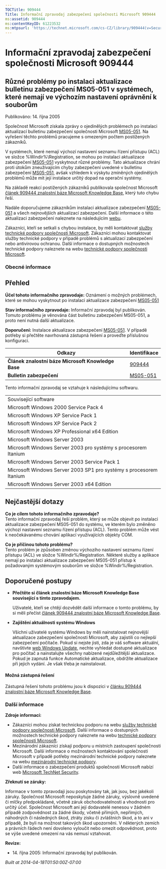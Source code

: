 ```yaml
---
TOCTitle: 909444
Title: Informační zpravodaj zabezpečení společnosti Microsoft 909444
ms:assetid: 909444
ms:contentKeyID: 61223532
ms:mtpsurl: 'https://technet.microsoft.com/cs-CZ/library/909444(v=Security.10)'
---
```


 

Informační zpravodaj zabezpečení společnosti Microsoft 909444
=============================================================

Různé problémy po instalaci aktualizace bulletinu zabezpečení MS05-051 v systémech, které nemají ve výchozím nastavení oprávnění k souborům
-------------------------------------------------------------------------------------------------------------------------------------------

Publikováno: 14. října 2005

Společnost Microsoft získala zprávy o ojedinělých problémech po instalaci aktualizací bulletinu zabezpečení společnosti Microsoft [MS05-051](http://technet.microsoft.com/security/bulletin/ms05_051). Na vyřešení těchto problémů pracujeme s omezeným počtem postižených zákazníků.

V systémech, které nemají výchozí nastavení seznamu řízení přístupu (ACL) ve složce %Windir%\\Registration, se mohou po instalaci aktualizace zabezpečení [MS05-051](http://technet.microsoft.com/security/bulletin/ms05_051) vyskytnout různé problémy. Tato aktualizace chrání proti útokům zneužívajícím chyby zabezpečení uvedené v bulletinu zabezpečení [MS05-051](http://technet.microsoft.com/security/bulletin/ms05_051), avšak vzhledem k výskytu zmíněných ojedinělých problémů může mít její instalace určitý dopad na operační systémy.

Na základě reakcí postižených zákazníků publikovala společnost Microsoft [článek 909444 znalostní báze Microsoft Knowledge Base](http://support.microsoft.com/kb/909444), který tuto chybu řeší.

Nadále doporučujeme zákazníkům instalaci aktualizace zabezpečení [MS05-051](http://technet.microsoft.com/security/bulletin/ms05_051) a všech nejnovějších aktualizací zabezpečení. Další informace o této aktualizaci zabezpečení naleznete na následujícím [webu](http://www.microsoft.com/security/).

Zákazníci, kteří se setkali s chybou instalace, by měli kontaktovat [služby technické podpory společnosti Microsoft](http://go.microsoft.com/fwlink/?linkid=21131). Zákazníci mohou kontaktovat služby technické podpory v případě problémů s aktualizací zabezpečení nebo antivirovou ochranou. Další informace o dostupných možnostech technické podpory naleznete na webu [technické podpory společnosti Microsoft](http://support.microsoft.com/).

### Obecné informace

Přehled
-------


**Účel tohoto informačního zpravodaje:** Oznámení o možných problémech, které se mohou vyskytnout po instalaci aktualizace zabezpečení [MS05-051](http://technet.microsoft.com/security/bulletin/ms05_051)

**Stav informačního zpravodaje:** Informační zpravodaj byl publikován. Tomuto problému je věnována část bulletinu zabezpečení MS05-051, a proto není nutná další aktualizace.

**Doporučení:** Instalace aktualizace zabezpečení [MS05-051](http://technet.microsoft.com/security/bulletin/ms05_051). V případě potřeby si přečtěte navrhovaná zástupná řešení a proveďte příslušnou konfiguraci.

| Odkazy                                             | Identifikace                                                        |
|----------------------------------------------------|---------------------------------------------------------------------|
| **Článek znalostní báze Microsoft Knowledge Base** | [909444](http://support.microsoft.com/kb/909444)                    |
| **Bulletin zabezpečení**                           | [MS05-051](http://technet.microsoft.com/security/bulletin/ms05_051) |

Tento informační zpravodaj se vztahuje k následujícímu softwaru.

|                                                                    |
|--------------------------------------------------------------------|
| Související software                                               |
| Microsoft Windows 2000 Service Pack 4                              |
| Microsoft Windows XP Service Pack 1                                |
| Microsoft Windows XP Service Pack 2                                |
| Microsoft Windows XP Professional x64 Edition                      |
| Microsoft Windows Server 2003                                      |
| Microsoft Windows Server 2003 pro systémy s procesorem Itanium     |
| Microsoft Windows Server 2003 Service Pack 1                       |
| Microsoft Windows Server 2003 SP1 pro systémy s procesorem Itanium |
| Microsoft Windows Server 2003 x64 Edition                          |

Nejčastější dotazy
------------------


**Co je cílem tohoto informačního zpravodaje?**  
Tento informační zpravodaj řeší problém, který se může objevit po instalaci aktualizace zabezpečení MS05-051 do systému, ve kterém bylo změněno výchozí nastavení seznamu řízení přístupu (ACL). Tento problém může vést k neočekávanému chování aplikací využívajících objekty COM.

**Co je příčinou tohoto problému?**  
Tento problém je způsoben změnou výchozího nastavení seznamu řízení přístupu (ACL) ve složce %Windir%/Registration. Některé služby a aplikace nemají po instalaci aktualizace zabezpečení MS05-051 přístup k požadovaným systémovým souborům ve složce %Windir%/Registration.

Doporučené postupy
------------------


-   **Přečtěte si článek znalostní báze Microsoft Knowledge Base související s tímto zpravodajem.**

    Uživatelé, kteří se chtějí dozvědět další informace o tomto problému, by si měli přečíst [článek 909444 znalostní báze Microsoft Knowledge Base](http://support.microsoft.com/kb/909444).

-   **Zajištění aktuálnosti systému Windows**

    Všichni uživatelé systému Windows by měli nainstalovat nejnovější aktualizace zabezpečení společnosti Microsoft, aby zajistili co nejlepší zabezpečení počítače. Pokud si nejste jisti, zda je váš software aktuální, navštivte [web Windows Update](http://update.microsoft.com/microsoftupdate//), nechte vyhledat dostupné aktualizace pro počítač a nainstalujte všechny nabízené nejdůležitější aktualizace. Pokud je zapnutá funkce Automatické aktualizace, obdržíte aktualizace při jejich vydání. Je však třeba je nainstalovat.

#### Možná zástupná řešení

Zástupná řešení tohoto problému jsou k dispozici v [článku 909444 znalostní báze Microsoft Knowledge Base](http://support.microsoft.com/kb/909444).

### Další informace

**Zdroje informací:**

-   Zákazníci mohou získat technickou podporu na webu [služby technické podpory společnosti Microsoft](http://go.microsoft.com/fwlink/?linkid=21131). Další informace o dostupných možnostech technické podpory naleznete na webu [technické podpory společnosti Microsoft](http://support.microsoft.com/).
-   Mezinárodní zákazníci získají podporu u místních zastoupení společnosti Microsoft. Další informace o možnostech kontaktování společnosti Microsoft v případě potřeby mezinárodní technické podpory naleznete na webu [mezinárodní technické podpory](http://go.microsoft.com/fwlink/?linkid=21155).
-   Další informace o zabezpečení produktů společnosti Microsoft nabízí web [Microsoft TechNet Security](http://www.microsoft.com/cze/technet/security/).

**Zřeknutí se záruky:**

Informace v tomto zpravodaji jsou poskytovány tak, jak jsou, bez jakékoli záruky. Společnost Microsoft neposkytuje žádné záruky, výslovně uvedené či mlčky předpokládané, včetně záruk obchodovatelnosti a vhodnosti pro určitý účel. Společnost Microsoft ani její dodavatelé nenesou v žádném případě zodpovědnost za žádné škody, včetně přímých, nepřímých, náhodných či následných škod, ztráty zisku či zvláštních škod, a to ani v případě, že byli na možnost takových škod upozorněni. V některých zemích a právních řádech není dovoleno vyloučit nebo omezit odpovědnost, proto se výše uvedené omezení na vás nemusí vztahovat.

**Revize:**

-   <p>14. října 2005: Informační zpravodaj byl publikován.</p>

*Built at 2014-04-18T01:50:00Z-07:00*

